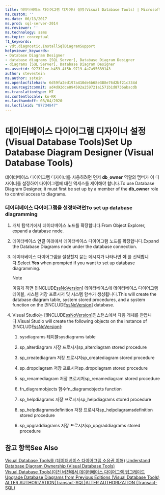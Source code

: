 ```yaml
---
title: 데이터베이스 다이어그램 디자이너 설정(Visual Database Tools) | Microsoft 문서
ms.custom: ''
ms.date: 06/13/2017
ms.prod: sql-server-2014
ms.reviewer: ''
ms.technology: ssms
ms.topic: conceptual
f1_keywords:
- vdt.diagnostic.InstallSqlDiagramSupport
helpviewer_keywords:
- Database Diagram Designer
- database diagrams [SQL Server], Database Diagram Designer
- diagrams [SQL Server], Database Diagram Designer
ms.assetid: 927321ee-b459-4f5b-9719-4a7a95639143
author: stevestein
ms.author: sstein
ms.openlocfilehash: 6d59fa2ed197a410de6b68e388e76d2bf21c334d
ms.sourcegitcommit: ad4d92dce894592a259721a1571b1d8736abacdb
ms.translationtype: MT
ms.contentlocale: ko-KR
ms.lasthandoff: 08/04/2020
ms.locfileid: "87734847"
---
```

# <a name="set-up-database-diagram-designer-visual-database-tools"></a><span data-ttu-id="876c3-102">데이터베이스 다이어그램 디자이너 설정(Visual Database Tools)</span><span class="sxs-lookup"><span data-stu-id="876c3-102">Set Up Database Diagram Designer (Visual Database Tools)</span></span>
  <span data-ttu-id="876c3-103">데이터베이스 다이어그램 디자이너를 사용하려면 먼저 **db_owner** 역할의 멤버가 이 디자이너를 설정하여 다이어그램에 대한 액세스를 제어해야 합니다.</span><span class="sxs-lookup"><span data-stu-id="876c3-103">To use Database Diagram Designer, it must first be set up by a member of the **db_owner** role to control access to diagrams.</span></span>  
  
### <a name="to-set-up-database-diagramming"></a><span data-ttu-id="876c3-104">데이터베이스 다이어그램을 설정하려면</span><span class="sxs-lookup"><span data-stu-id="876c3-104">To set up database diagramming</span></span>  
  
1.  <span data-ttu-id="876c3-105">개체 탐색기에서 데이터베이스 노드를 확장합니다.</span><span class="sxs-lookup"><span data-stu-id="876c3-105">From Object Explorer, expand a database node.</span></span>  
  
2.  <span data-ttu-id="876c3-106">데이터베이스 연결 아래에서 데이터베이스 다이어그램 노드를 확장합니다.</span><span class="sxs-lookup"><span data-stu-id="876c3-106">Expand the Database Diagrams node under the database connection.</span></span>  
  
3.  <span data-ttu-id="876c3-107">데이터베이스 다이어그램을 설정할지 묻는 메시지가 나타나면 **예** 를 선택합니다.</span><span class="sxs-lookup"><span data-stu-id="876c3-107">Select **Yes** when prompted if you want to set up database diagramming.</span></span>  
  
    > [!NOTE]  
    >  <span data-ttu-id="876c3-108">이렇게 하면 [!INCLUDE[ssNoVersion](../../includes/ssnoversion-md.md)] 데이터베이스에 데이터베이스 다이어그램 테이블, 시스템 저장 프로시저 및 시스템 함수가 생성됩니다.</span><span class="sxs-lookup"><span data-stu-id="876c3-108">This will create the database diagram table, system stored procedures, and a system function on the [!INCLUDE[ssNoVersion](../../includes/ssnoversion-md.md)] database.</span></span>  
  
4.  <span data-ttu-id="876c3-109">Visual Studio는 [!INCLUDE[ssNoVersion](../../includes/ssnoversion-md.md)]인스턴스에서 다음 개체를 만듭니다.</span><span class="sxs-lookup"><span data-stu-id="876c3-109">Visual Studio will create the following objects on the instance of [!INCLUDE[ssNoVersion](../../includes/ssnoversion-md.md)]:</span></span>  
  
    1.  <span data-ttu-id="876c3-110">sysdiagrams 테이블</span><span class="sxs-lookup"><span data-stu-id="876c3-110">sysdiagrams table</span></span>  
  
    2.  <span data-ttu-id="876c3-111">sp_alterdiagram 저장 프로시저</span><span class="sxs-lookup"><span data-stu-id="876c3-111">sp_alterdiagram stored procedure</span></span>  
  
    3.  <span data-ttu-id="876c3-112">sp_creatediagram 저장 프로시저</span><span class="sxs-lookup"><span data-stu-id="876c3-112">sp_creatediagram stored procedure</span></span>  
  
    4.  <span data-ttu-id="876c3-113">sp_dropdiagram 저장 프로시저</span><span class="sxs-lookup"><span data-stu-id="876c3-113">sp_dropdiagram stored procedure</span></span>  
  
    5.  <span data-ttu-id="876c3-114">sp_renamediagram 저장 프로시저</span><span class="sxs-lookup"><span data-stu-id="876c3-114">sp_renamediagram stored procedure</span></span>  
  
    6.  <span data-ttu-id="876c3-115">fn_diagramobjects 함수</span><span class="sxs-lookup"><span data-stu-id="876c3-115">fn_diagramobjects function</span></span>  
  
    7.  <span data-ttu-id="876c3-116">sp_helpdiagrams 저장 프로시저</span><span class="sxs-lookup"><span data-stu-id="876c3-116">sp_helpdiagrams stored procedure</span></span>  
  
    8.  <span data-ttu-id="876c3-117">sp_helpdiagramsdefinition 저장 프로시저</span><span class="sxs-lookup"><span data-stu-id="876c3-117">sp_helpdiagramsdefinition stored procedure</span></span>  
  
    9. <span data-ttu-id="876c3-118">sp_upgraddiagrams 저장 프로시저</span><span class="sxs-lookup"><span data-stu-id="876c3-118">sp_upgraddiagrams stored procedure</span></span>  
  
## <a name="see-also"></a><span data-ttu-id="876c3-119">참고 항목</span><span class="sxs-lookup"><span data-stu-id="876c3-119">See Also</span></span>  
 <span data-ttu-id="876c3-120">[Visual Database Tools를 &#40;데이터베이스 다이어그램 소유권 이해&#41;](visual-database-tools.md) </span><span class="sxs-lookup"><span data-stu-id="876c3-120">[Understand Database Diagram Ownership &#40;Visual Database Tools&#41;](visual-database-tools.md) </span></span>  
 <span data-ttu-id="876c3-121">[Visual Database Tools&#41;&#40;이전 버전에서 데이터베이스 다이어그램 업그레이드](upgrade-database-diagrams-from-previous-editions-visual-database-tools.md) </span><span class="sxs-lookup"><span data-stu-id="876c3-121">[Upgrade Database Diagrams from Previous Editions &#40;Visual Database Tools&#41;](upgrade-database-diagrams-from-previous-editions-visual-database-tools.md) </span></span>  
 [<span data-ttu-id="876c3-122">ALTER AUTHORIZATION&#40;Transact-SQL&#41;</span><span class="sxs-lookup"><span data-stu-id="876c3-122">ALTER AUTHORIZATION &#40;Transact-SQL&#41;</span></span>](/sql/t-sql/statements/alter-authorization-transact-sql)  
  
  
